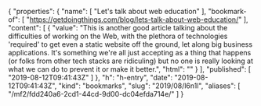 {
  "properties": {
    "name": [
      "Let's talk about web education"
    ],
    "bookmark-of": [
      "https://getdoingthings.com/blog/lets-talk-about-web-education/"
    ],
    "content": [
      {
        "value": "This is another good article talking about the difficulties of working on the Web, with the plethora of technologies 'required' to get even a static website off the ground, let along big business applications. It's something we're all just accepting as a thing that happens (or folks from other tech stacks are ridiculing) but no one is really looking at what we can do to prevent it or make it better.",
        "html": ""
      }
    ],
    "published": [
      "2019-08-12T09:41:43Z"
    ]
  },
  "h": "h-entry",
  "date": "2019-08-12T09:41:43Z",
  "kind": "bookmarks",
  "slug": "2019/08/l6n1l",
  "aliases": [
    "/mf2/fdd240a6-2cd1-44cd-9d00-dc04efda714e/"
  ]
}
